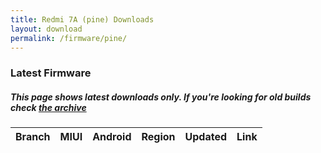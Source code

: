```yaml
---
title: Redmi 7A (pine) Downloads
layout: download
permalink: /firmware/pine/
---
```


### Latest Firmware
##### This page shows latest downloads only. If you're looking for old builds check [the archive](/archive/firmware/pine/)


<div class="table-responsive-md" id="table-wrapper">
<table id="firmware" class="compact table table-striped table-hover table-sm">
    <thead class="thead-dark">
        <tr>
            <th>Branch</th>
            <th>MIUI</th>
            <th>Android</th>
            <th>Region</th>
            <th>Updated</th>
            <th>Link</th>
        </tr>
    </thead>
    <script>loadFirmwareDownloads('pine', 'latest')</script>
</table>
</div>
